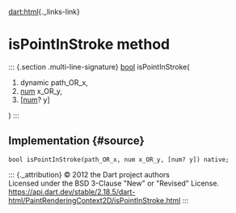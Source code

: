 [dart:html](../../dart-html/dart-html-library){._links-link}

isPointInStroke method
======================

::: {.section .multi-line-signature}
[bool](../../dart-core/bool-class) isPointInStroke(

1.  dynamic path\_OR\_x,
2.  [num](../../dart-core/num-class) x\_OR\_y,
3.  \[[num](../../dart-core/num-class)? y\]

)
:::

Implementation {#source}
--------------

``` {.language-dart data-language="dart"}
bool isPointInStroke(path_OR_x, num x_OR_y, [num? y]) native;
```

::: {._attribution}
© 2012 the Dart project authors\
Licensed under the BSD 3-Clause \"New\" or \"Revised\" License.\
<https://api.dart.dev/stable/2.18.5/dart-html/PaintRenderingContext2D/isPointInStroke.html>
:::

